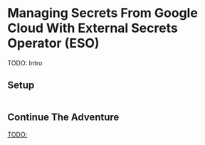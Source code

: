 # Managing Secrets From Google Cloud With External Secrets Operator (ESO)

TODO: Intro

## Setup

```bash

```

## Continue The Adventure

[TODO:](TODO:)

